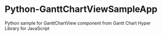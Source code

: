 # Python-GanttChartViewSampleApp
Python sample for GanttChartView component from Gantt Chart Hyper Library for JavaScript
